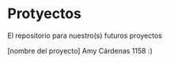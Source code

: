# Protyectos
El repositorio para nuestro(s) futuros proyectos

[nombre del proyecto]
Amy Cárdenas
1158
:)

